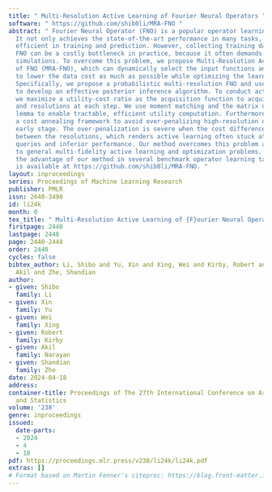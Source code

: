 ```yaml
---
title: " Multi-Resolution Active Learning of Fourier Neural Operators "
software: " https://github.com/shib0li/MRA-FNO "
abstract: " Fourier Neural Operator (FNO) is a popular operator learning framework.
  It not only achieves the state-of-the-art performance in many tasks, but also is
  efficient in training and prediction. However, collecting training data for the
  FNO can be a costly bottleneck in practice, because it often demands expensive physical
  simulations. To overcome this problem, we propose Multi-Resolution Active Learning
  of FNO (MRA-FNO), which can dynamically select the input functions and resolutions
  to lower the data cost as much as possible while optimizing the learning efficiency.
  Specifically, we propose a probabilistic multi-resolution FNO and use ensemble Monte-Carlo
  to develop an effective posterior inference algorithm. To conduct active learning,
  we maximize a utility-cost ratio as the acquisition function to acquire new examples
  and resolutions at each step. We use moment matching and the matrix determinant
  lemma to enable tractable, efficient utility computation. Furthermore, we develop
  a cost annealing framework to avoid over-penalizing high-resolution queries at the
  early stage. The over-penalization is severe when the cost difference is significant
  between the resolutions, which renders active learning often stuck at low-resolution
  queries and inferior performance. Our method overcomes this problem and applies
  to general multi-fidelity active learning and optimization problems. We have shown
  the advantage of our method in several benchmark operator learning tasks. The code
  is available at https://github.com/shib0li/MRA-FNO. "
layout: inproceedings
series: Proceedings of Machine Learning Research
publisher: PMLR
issn: 2640-3498
id: li24k
month: 0
tex_title: " Multi-Resolution Active Learning of {F}ourier Neural Operators "
firstpage: 2440
lastpage: 2448
page: 2440-2448
order: 2440
cycles: false
bibtex_author: Li, Shibo and Yu, Xin and Xing, Wei and Kirby, Robert and Narayan,
  Akil and Zhe, Shandian
author:
- given: Shibo
  family: Li
- given: Xin
  family: Yu
- given: Wei
  family: Xing
- given: Robert
  family: Kirby
- given: Akil
  family: Narayan
- given: Shandian
  family: Zhe
date: 2024-04-18
address:
container-title: Proceedings of The 27th International Conference on Artificial Intelligence
  and Statistics
volume: '238'
genre: inproceedings
issued:
  date-parts:
  - 2024
  - 4
  - 18
pdf: https://proceedings.mlr.press/v238/li24k/li24k.pdf
extras: []
# Format based on Martin Fenner's citeproc: https://blog.front-matter.io/posts/citeproc-yaml-for-bibliographies/
---
```

